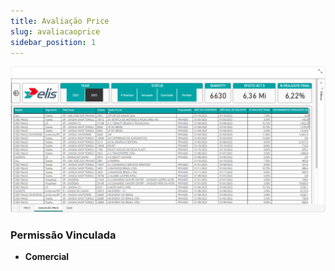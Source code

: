 ```yaml
---
title: Avaliação Price
slug: avaliacaoprice
sidebar_position: 1
---
```


![Alt text](image-1.png)





### Permissão Vinculada

- **Comercial**